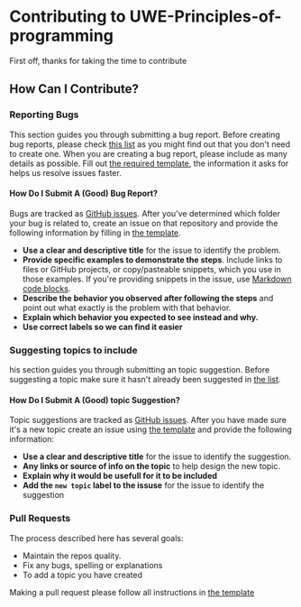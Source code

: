 # Contributing to UWE-Principles-of-programming

First off, thanks for taking the time to contribute

## How Can I Contribute?

### Reporting Bugs

This section guides you through submitting a bug report. Before creating bug reports, please check [this list](https://github.com/lukeJEdwards/UWE-Principles-of-programming/issues) as you might find out that you don't need to create one. When you are creating a bug report, please include as many details as possible. Fill out [the required template](https://github.com/lukeJEdwards/UWE-Principles-of-programming/tree/main/.github/ISSUE_TEMPLATE), the information it asks for helps us resolve issues faster.

#### How Do I Submit A (Good) Bug Report?

Bugs are tracked as [GitHub issues](https://guides.github.com/features/issues/). After you've determined which folder your bug is related to, create an issue on that repository and provide the following information by filling in [the template](https://github.com/lukeJEdwards/UWE-Principles-of-programming/blob/main/.github/ISSUE_TEMPLATE/bug_report.md).

- **Use a clear and descriptive title** for the issue to identify the problem.
- **Provide specific examples to demonstrate the steps**. Include links to files or GitHub projects, or copy/pasteable snippets, which you use in those examples. If you're providing snippets in the issue, use [Markdown code blocks](https://help.github.com/articles/markdown-basics/#multiple-lines).
- **Describe the behavior you observed after following the steps** and point out what exactly is the problem with that behavior.
- **Explain which behavior you expected to see instead and why.**
- **Use correct labels so we can find it easier**

### Suggesting topics to include

his section guides you through submitting an topic suggestion. Before suggesting a topic make sure it hasn't already been suggested in [the list](https://github.com/lukeJEdwards/UWE-Principles-of-programming/issues).

#### How Do I Submit A (Good) topic Suggestion?

Topic suggestions are tracked as [GitHub issues](https://guides.github.com/features/issues/). After you have made sure it's a new topic create an issue using [the template](https://github.com/lukeJEdwards/UWE-Principles-of-programming/blob/main/.github/ISSUE_TEMPLATE/topic-request.md) and provide the following information:

- **Use a clear and descriptive title** for the issue to identify the suggestion.
- **Any links or source of info on the topic** to help design the new topic.
- **Explain why it would be usefull for it to be included**
- **Add the `new topic` label to the issuse** for the issue to identify the suggestion

### Pull Requests

The process described here has several goals:

- Maintain the repos quality.
- Fix any bugs, spelling or explanations
- To add a topic you have created

Making a pull request please follow all instructions in [the template](https://github.com/lukeJEdwards/UWE-Principles-of-programming/blob/main/.github/pull_request_template.md)
